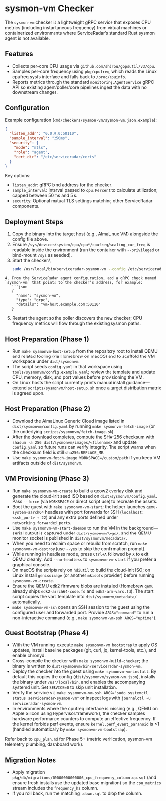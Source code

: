 # sysmon-vm Checker

The `sysmon-vm` checker is a lightweight gRPC service that exposes CPU metrics (including instantaneous frequency) from virtual machines or containerized environments where ServiceRadar’s standard Rust sysmon agent is not available.

## Features
- Collects per-core CPU usage via `github.com/shirou/gopsutil/v3/cpu`.
- Samples per-core frequency using `pkg/cpufreq`, which reads the Linux cpufreq sysfs interface and falls back to `/proc/cpuinfo`.
- Reports metrics through the standard `monitoring.AgentService` gRPC API so existing agent/poller/core pipelines ingest the data with no downstream changes.

## Configuration
Example configuration (`cmd/checkers/sysmon-vm/sysmon-vm.json.example`):

```json
{
  "listen_addr": "0.0.0.0:50110",
  "sample_interval": "250ms",
  "security": {
    "mode": "mtls",
    "role": "agent",
    "cert_dir": "/etc/serviceradar/certs"
  }
}
```

Key options:
- `listen_addr`: gRPC bind address for the checker.
- `sample_interval`: Interval passed to `cpu.Percent` to calculate utilization; capped between 50 ms and 5 s.
- `security`: Optional mutual TLS settings matching other ServiceRadar components.

## Deployment Steps
1. Copy the binary into the target host (e.g., AlmaLinux VM) alongside the config file above.
2. Ensure `/sys/devices/system/cpu/cpu*/cpufreq/scaling_cur_freq` is readable inside the environment (run the container with `--privileged` or bind-mount `/sys` as needed).
3. Start the checker:\
   ```bash
   sudo /usr/local/bin/serviceradar-sysmon-vm --config /etc/serviceradar/checkers/sysmon-vm.json
```
4. From the ServiceRadar agent configuration, add a gRPC check named `sysmon-vm` that points to the checker’s address, for example:
   ```json
   {
     "name": "sysmon-vm",
     "type": "grpc",
     "details": "vm-host.example.com:50110"
   }
   ```
5. Restart the agent so the poller discovers the new checker; CPU frequency metrics will flow through the existing sysmon paths.

## Host Preparation (Phase 1)
- Run `make sysmonvm-host-setup` from the repository root to install QEMU and related tooling (via Homebrew on macOS) and to scaffold the VM workspace under `dist/sysmonvm`.
- The script seeds `config.yaml` in that workspace using `tools/sysmonvm/config.example.yaml`; review the template and update CPU, memory, disk, and port values before provisioning the VM.
- On Linux hosts the script currently prints manual install guidance—extend `scripts/sysmonvm/host-setup.sh` once a target distribution matrix is agreed upon.

## Host Preparation (Phase 2)
- Download the AlmaLinux Generic Cloud image listed in `dist/sysmonvm/config.yaml` by running `make sysmonvm-fetch-image` (or the underlying `scripts/sysmonvm/fetch-image.sh`).
- After the download completes, compute the SHA-256 checksum with `shasum -a 256 dist/sysmonvm/images/<filename>` and update `config.yaml` so future runs can verify integrity. The script warns when the checksum field is still `sha256:REPLACE_ME`.
- Use `make sysmonvm-fetch-image WORKSPACE=/custom/path` if you keep VM artifacts outside of `dist/sysmonvm`.

## VM Provisioning (Phase 3)
- Run `make sysmonvm-vm-create` to build a qcow2 overlay disk and generate the cloud-init seed ISO based on `dist/sysmonvm/config.yaml`. Pass `--force` (via `WORKSPACE` or direct script use) to recreate the assets.
- Boot the guest with `make sysmonvm-vm-start`; the helper launches `qemu-system-aarch64` headless with port forwards for SSH (`localhost:<ssh_port> → 22`) and any extra ports defined under `networking.forwarded_ports`.
- Use `make sysmonvm-vm-start-daemon` to run the VM in the background—serial output is captured under `dist/sysmonvm/logs/`, and the QEMU monitor socket is published in `dist/sysmonvm/metadata/`.
- When you need to reclaim space or rebuild from scratch, run `make sysmonvm-vm-destroy` (use `--yes` to skip the confirmation prompt).
- While running in headless mode, press `Ctrl+A` followed by `X` to exit QEMU cleanly. Add `--no-headless` to `sysmonvm-vm-start` if you prefer a graphical console.
- On macOS the scripts rely on `hdiutil` to build the cloud-init ISO; on Linux install `genisoimage` (or another `mkisofs` provider) before running `sysmonvm-vm-create`.
- Ensure the QEMU edk2 firmware blobs are installed (Homebrew `qemu` already ships `edk2-aarch64-code.fd` and `edk2-arm-vars.fd`). The start script copies the vars template into `dist/sysmonvm/metadata/` automatically.
- `make sysmonvm-vm-ssh` opens an SSH session to the guest using the configured user and forwarded port. Provide `ARGS="command"` to run a non-interactive command (e.g., `make sysmonvm-vm-ssh ARGS="uptime"`).

## Guest Bootstrap (Phase 4)
- With the VM running, execute `make sysmonvm-vm-bootstrap` to apply OS updates, install baseline packages (git, curl, jq, kernel-tools, etc.), and enable chronyd.
- Cross-compile the checker with `make sysmonvm-build-checker`; the binary is written to `dist/sysmonvm/bin/serviceradar-sysmon-vm`.
- Deploy the checker into the guest using `make sysmonvm-vm-install`. By default this copies the config (`dist/sysmonvm/sysmon-vm.json`), installs the binary under `/usr/local/bin`, and enables the accompanying systemd unit. Set `SERVICE=0` to skip unit installation.
- Verify the service via `make sysmonvm-vm-ssh ARGS="sudo systemctl status serviceradar-sysmon-vm"` or inspect logs with `journalctl -u serviceradar-sysmon-vm`.
- In environments where the cpufreq interface is missing (e.g., QEMU on Apple Silicon using Hypervisor.framework), the checker samples hardware performance counters to compute an effective frequency. If the kernel forbids perf events, ensure `kernel.perf_event_paranoid` is ≤1 (handled automatically by `make sysmonvm-vm-bootstrap`).

Refer back to `cpu_plan.md` for Phase 5+ (metric verification, sysmon-vm telemetry plumbing, dashboard work).

## Migration Notes
- Apply migration `pkg/db/migrations/00000000000006_cpu_frequency_column.up.sql` (and ensure fresh installs use the updated base migration) so the `cpu_metrics` stream includes the `frequency_hz` column.
- If you roll back, run the matching `.down.sql` to drop the column.
